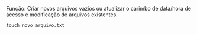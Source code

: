 Função: Criar novos arquivos vazios ou atualizar o carimbo de data/hora de acesso e modificação de arquivos existentes.

```
touch novo_arquivo.txt

```

